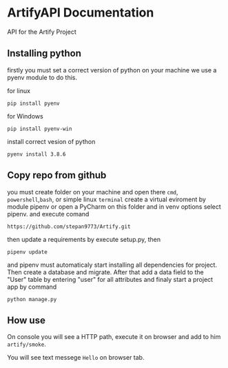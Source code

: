 # ArtifyAPI Documentation
API for the Artify Project


## Installing python 

firstly you must set a correct version of python on your machine 
we use a pyenv module to do this.

for linux

```
pip install pyenv 
``` 
for Windows

```
pip install pyenv-win
```
install correct vesion of python

```
pyenv install 3.8.6
```

## Copy repo from github

you must create folder on your machine and open there `cmd`, `powershell`,`bash`, or simple linux `terminal`
create a virtual eviroment by module pipenv or open a PyCharm on this folder and in venv options select pipenv.
and execute comand

```
https://github.com/stepan9773/Artify.git
```

then update a requirements by execute setup.py, then
```
pipenv update 
```
and pipenv must automaticaly start installing all dependencies for project. Then create a database and migrate. After that add a data field to the "User" table by entering "user" for all attributes
and finaly start a project app by command 
```
python manage.py
```

## How use
On console you will see a HTTP path, execute it on browser and add to him `artify/smoke`.

You will see text messege `Hello` on browser tab.
